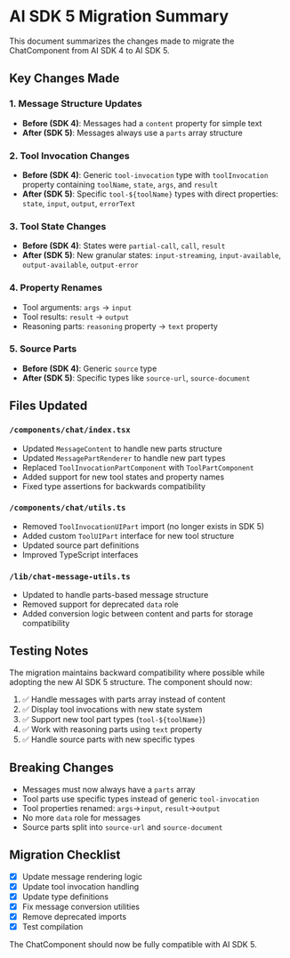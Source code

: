 # AI SDK 5 Migration Summary

This document summarizes the changes made to migrate the ChatComponent from AI SDK 4 to AI SDK 5.

## Key Changes Made

### 1. Message Structure Updates

-   **Before (SDK 4)**: Messages had a `content` property for simple text
-   **After (SDK 5)**: Messages always use a `parts` array structure

### 2. Tool Invocation Changes

-   **Before (SDK 4)**: Generic `tool-invocation` type with `toolInvocation` property containing `toolName`, `state`, `args`, and `result`
-   **After (SDK 5)**: Specific `tool-${toolName}` types with direct properties: `state`, `input`, `output`, `errorText`

### 3. Tool State Changes

-   **Before (SDK 4)**: States were `partial-call`, `call`, `result`
-   **After (SDK 5)**: New granular states: `input-streaming`, `input-available`, `output-available`, `output-error`

### 4. Property Renames

-   Tool arguments: `args` → `input`
-   Tool results: `result` → `output`
-   Reasoning parts: `reasoning` property → `text` property

### 5. Source Parts

-   **Before (SDK 4)**: Generic `source` type
-   **After (SDK 5)**: Specific types like `source-url`, `source-document`

## Files Updated

### `/components/chat/index.tsx`

-   Updated `MessageContent` to handle new parts structure
-   Updated `MessagePartRenderer` to handle new part types
-   Replaced `ToolInvocationPartComponent` with `ToolPartComponent`
-   Added support for new tool states and property names
-   Fixed type assertions for backwards compatibility

### `/components/chat/utils.ts`

-   Removed `ToolInvocationUIPart` import (no longer exists in SDK 5)
-   Added custom `ToolUIPart` interface for new tool structure
-   Updated source part definitions
-   Improved TypeScript interfaces

### `/lib/chat-message-utils.ts`

-   Updated to handle parts-based message structure
-   Removed support for deprecated `data` role
-   Added conversion logic between content and parts for storage compatibility

## Testing Notes

The migration maintains backward compatibility where possible while adopting the new AI SDK 5 structure. The component should now:

1. ✅ Handle messages with parts array instead of content
2. ✅ Display tool invocations with new state system
3. ✅ Support new tool part types (`tool-${toolName}`)
4. ✅ Work with reasoning parts using `text` property
5. ✅ Handle source parts with new specific types

## Breaking Changes

-   Messages must now always have a `parts` array
-   Tool parts use specific types instead of generic `tool-invocation`
-   Tool properties renamed: `args`→`input`, `result`→`output`
-   No more `data` role for messages
-   Source parts split into `source-url` and `source-document`

## Migration Checklist

-   [x] Update message rendering logic
-   [x] Update tool invocation handling
-   [x] Update type definitions
-   [x] Fix message conversion utilities
-   [x] Remove deprecated imports
-   [x] Test compilation

The ChatComponent should now be fully compatible with AI SDK 5.
